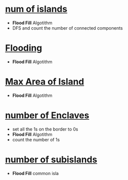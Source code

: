 # [num of islands](https://leetcode.com/problems/number-of-islands/) 
- **Flood Fill** Algotithm  
- DFS and count the number of connected components  

# [Flooding](https://leetcode.com/problems/flood-fill/) 
- **Flood Fill** Algotithm 


# [Max Area of Island](https://leetcode.com/problems/max-area-of-island/)
- **Flood Fill** Algotithm

# [number of Enclaves](https://leetcode.com/problems/number-of-enclaves/)
- set all the 1s on the border to 0s
- **Flood Fill** Algotithm
- count the number of 1s 

# [number of subislands](https://leetcode.com/problems/number-of-sub-islands/)
- **Flood Fill** common isla 
